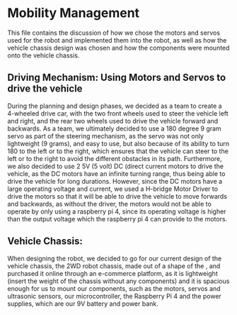 # Mobility Management
This file contains the discussion of how we chose the motors and servos used for the robot and implemented them into the robot, as well as how the vehicle chassis design was chosen and how the components were mounted onto the vehicle chassis.

## Driving Mechanism: Using Motors and Servos to drive the vehicle
During the planning and design phases, we decided as a team to create a 4-wheeled drive car, with the two front wheels used to steer the vehicle left and right, and the rear two wheels used to drive the vehicle forward and backwards. As a team, we ultimately decided to use a 180 degree 9 gram servo as part of the steering mechanism, as the servo was not only lightweight (9 grams), and easy to use, but also because of its ability to turn 180 to the left or to the right, which ensures that the vehicle can steer to the left or to the right to avoid the different obstacles in its path. Furthermore, we also decided to use 2 5V (5 volt) DC (direct current motors to drive the vehicle, as the DC motors have an infinite turning range, thus being able to drive the vehicle for long durations. However, since the DC motors have a large operating voltage and current, we used a H-bridge Motor Driver to drive the motors so that it will be able to drive the vehicle to move forwards and backwards, as without the driver, the motors would not be able to operate by only using a raspberry pi 4, since its operating voltage is higher than the output voltage which the raspberry pi 4 can provide to the motors.

## Vehicle Chassis:
When designing the robot, we decided to go for our current design of the vehicle chassis, the 2WD robot chassis, made out of a shape of the , and purchased it online through an e-commerce platform, as it is lightweight (insert the weight of the chassis without any components) and it is spacious enough for us to mount our components, such as the motors, servos and ultrasonic sensors, our microcontroller, the Raspberry Pi 4 and the power supplies, which are our 9V battery and power bank. 

